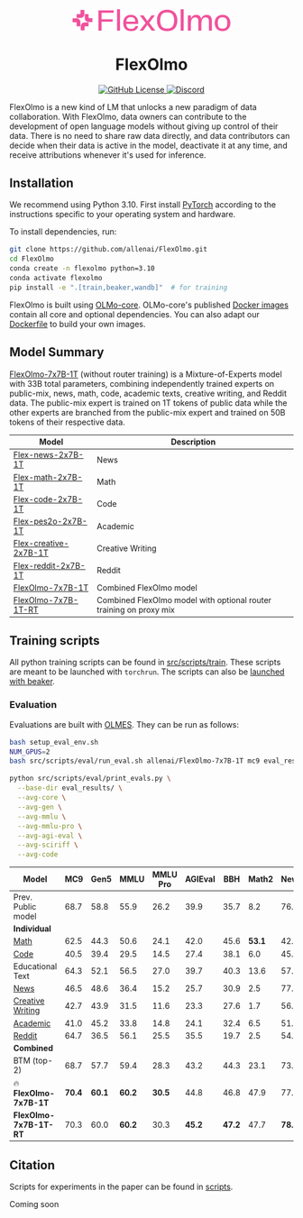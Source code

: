 <div align="center">
  <!-- <img src="https://github.com/allenai/OLMo/assets/8812459/774ac485-a535-4768-8f7c-db7be20f5cc3" width="300"/> -->
  <img src="https://github.com/allenai/FlexOlmo/blob/main/assets/FlexOlmo_Logo.png" alt="FlexOlmo Logo" width="280" style="margin-left:'auto' margin-right:'auto' display:'block'"/>
  <br>
  <h1>FlexOlmo</h1>
</div>
<p align="center">
  <a href="https://github.com/allenai/FlexOlmo/blob/main/LICENSE">
    <img alt="GitHub License" src="https://img.shields.io/github/license/allenai/OLMo">
  </a>
  <a href="https://discord.gg/sZq3jTNVNG">
    <img alt="Discord" src="https://img.shields.io/badge/Discord%20-%20blue?style=flat&logo=discord&label=Ai2&color=%235B65E9">
  </a>
</p>

FlexOlmo is a new kind of LM that unlocks a new paradigm of data collaboration. With FlexOlmo, data owners can contribute to the development of open language models without giving up control of their data. There is no need to share raw data directly, and data contributors can decide when their data is active in the model, deactivate it at any time, and receive attributions whenever it's used for inference.


## Installation

We recommend using Python 3.10. First install [PyTorch](https://pytorch.org) according to the instructions specific to your operating system and hardware. 

To install dependencies, run:

```bash
git clone https://github.com/allenai/FlexOlmo.git
cd FlexOlmo
conda create -n flexolmo python=3.10
conda activate flexolmo
pip install -e ".[train,beaker,wandb]"  # for training
```

FlexOlmo is built using [OLMo-core](https://github.com/allenai/OLMo-core.git). OLMo-core's published [Docker images](https://github.com/orgs/allenai/packages?repo_name=OLMo-core) contain all core and optional dependencies. You can also adapt our [Dockerfile](https://github.com/allenai/FlexOlmo/blob/main/src/Dockerfile) to build your own images.

## Model Summary

[FlexOlmo-7x7B-1T](https://huggingface.co/allenai/FlexOlmo-7x7B-1T) (without router training) is a Mixture-of-Experts model with 33B total parameters, combining independently trained experts on public-mix, news, math, code, academic texts, creative writing, and Reddit data. The public-mix expert is trained on 1T tokens of public data while the other experts are branched from the public-mix expert and trained on 50B tokens of their respective data.

| Model | Description |
|-------|--------|
| [Flex-news-2x7B-1T](https://huggingface.co/allenai/Flex-news-2x7B-1T) | News |
| [Flex-math-2x7B-1T](https://huggingface.co/allenai/Flex-math-2x7B-1T) | Math |
| [Flex-code-2x7B-1T](https://huggingface.co/allenai/Flex-code-2x7B-1T) | Code |
| [Flex-pes2o-2x7B-1T](https://huggingface.co/allenai/Flex-pes2o-2x7B-1T) | Academic |
| [Flex-creative-2x7B-1T](https://huggingface.co/allenai/Flex-creative-2x7B-1T) | Creative Writing |
| [Flex-reddit-2x7B-1T](https://huggingface.co/allenai/Flex-reddit-2x7B-1T) | Reddit |
| [FlexOlmo-7x7B-1T](https://huggingface.co/allenai/FlexOlmo-7x7B-1T) | Combined FlexOlmo model | 
| [FlexOlmo-7x7B-1T-RT](https://huggingface.co/allenai/FlexOlmo-7x7B-1T) | Combined FlexOlmo model with optional router training on proxy mix| 


## Training scripts

All python training scripts can be found in [src/scripts/train](src/scripts/train/). These scripts are meant to be launched with `torchrun`.
The scripts can also be [launched with beaker](src/scripts/beaker/).


### Evaluation

Evaluations are built with [OLMES](https://github.com/allenai/olmes). They can be run as follows:

```bash
bash setup_eval_env.sh
NUM_GPUS=2
bash src/scripts/eval/run_eval.sh allenai/FlexOlmo-7x7B-1T mc9 eval_results/ ${NUM_GPUS}
```

```bash
python src/scripts/eval/print_evals.py \
  --base-dir eval_results/ \
  --avg-core \
  --avg-gen \
  --avg-mmlu \
  --avg-mmlu-pro \
  --avg-agi-eval \
  --avg-sciriff \
  --avg-code
```


| **Model** | **MC9** | **Gen5** | **MMLU** | **MMLU Pro** | **AGIEval** | **BBH** | **Math2** | **NewsG** | **PoemG** | **SciRIFF5** | **Code4** | **Avg.** |
|----------|--------|----------|----------|--------------|-------------|---------|-----------|-----------|-----------|--------------|-----------|----------|
| Prev. Public model | 68.7 | 58.8 | 55.9 | 26.2 | 39.9 | 35.7 | 8.2 | 76.0 | 47.8 | 48.1 | 1.1 | 42.4 |
| **Individual** |
| [Math](https://huggingface.co/allenai/Flex-math-2x7B-1T) | 62.5 | 44.3 | 50.6 | 24.1 | 42.0 | 45.6 | **53.1** | 42.6 | 28.0 | 50.7 | 15.8 | 41.8 |
| [Code](https://huggingface.co/allenai/Flex-code-2x7B-1T) | 40.5 | 39.4 | 29.5 | 14.5 | 27.4 | 38.1 | 6.0 | 45.1 | 28.2 | 48.0 | 21.0 | 30.7 |
| Educational Text | 64.3 | 52.1 | 56.5 | 27.0 | 39.7 | 40.3 | 13.6 | 57.6 | 51.8 | 51.7 | 3.0 | 41.6 |
| [News](https://huggingface.co/allenai/Flex-news-2x7B-1T) | 46.5 | 48.6 | 36.4 | 15.2 | 25.7 | 30.9 | 2.5 | 77.7 | 26.9 | 47.0 | 0.0 | 32.5 |
| [Creative Writing](https://huggingface.co/allenai/Flex-creative-2x7B-1T) | 42.7 | 43.9 | 31.5 | 11.6 | 23.3 | 27.6 | 1.7 | 56.9 | **67.5** | 42.4 | 0.0 | 31.7 |
| [Academic](https://huggingface.co/allenai/Flex-pes2o-2x7B-1T) | 41.0 | 45.2 | 33.8 | 14.8 | 24.1 | 32.4 | 6.5 | 51.8 | 23.0 | 52.0 | 0.0 | 29.5 |
| [Reddit](https://huggingface.co/allenai/Flex-reddit-2x7B-1T) | 64.7 | 36.5 | 56.1 | 25.5 | 35.5 | 19.7 | 2.5 | 54.1 | 8.6 | 32.7 | 1.7 | 30.7 |
| **Combined** |
| BTM (top-2) | 68.7 | 57.7 | 59.4 | 28.3 | 43.2 | 44.3 | 23.1 | 73.6 | 54.4 | 46.3 | **24.0** | 47.6 |
| 🔥 **FlexOlmo-7x7B-1T** | **70.4** | **60.1** | **60.2** | **30.5** | 44.8 | 46.8 | 47.9 | 77.2 | 66.2 | 53.8 | 14.6 | 52.0 |
| **FlexOlmo-7x7B-1T-RT** | 70.3 | 60.0 | **60.2** | 30.3 | **45.2** | **47.2** | 47.7 | **78.3** | **67.6** | **53.9** | 13.3 | **52.2** |


## Citation

Scripts for experiments in the paper can be found in [scripts](scripts/).

Coming soon